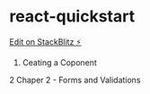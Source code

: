 # react-quickstart

[Edit on StackBlitz ⚡️](https://stackblitz.com/edit/react-quickstart)


1. Ceating a Coponent

2 Chaper 2  - Forms and Validations 

